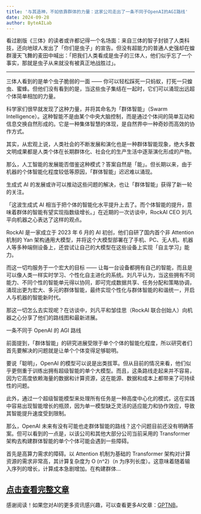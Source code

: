 ```yaml
---
title: '与其造神，不如依靠群体的力量：这家公司走出了一条不同于OpenAI的AGI路线'
date: 2024-09-28
author: ByteAILab
---
```


看过剧版《三体》的读者或许都记得一个名场面：来自三体的智子封锁了人类科技，还向地球人发出了「你们是虫子」的宣告。但没有超能力的普通人史强却在蝗群漫天飞舞的麦田中喊出：「把我们人类看成是虫子的三体人，他们似乎忘了一个事实，那就是虫子从来就没有被真正地战胜过」。

---


三体人看到的是单个虫子脆弱的一面 —— 你可以轻松踩死一只蚂蚁，打死一只蝗虫、蜜蜂。但他们没有看到的是，当这些虫子集结在一起时，它们可以涌现出远超个体简单相加的力量。

科学家们很早就发现了这种力量，并将其命名为「群体智能」（Swarm Intelligence）。这种智能不是由某个中央大脑控制，而是通过个体间的简单互动和信息交换自然形成的。它是一种集体智慧的体现，是自然界中一种奇妙而高效的协作方式。

其实，从宏观上说，人类社会的不断发展和演化也是一种群体智能现象，绝大多数文明成果都是人类个体在长期群体化、社会化的生产生活中逐渐演化形成的产物。

那么，人工智能的发展能否借鉴这种模式？答案自然是「能」。但长期以来，由于机器的个体智能化程度较低等原因，「群体智能」迟迟难以涌现。

生成式 AI 的发展或许可以推动这些问题的解决，也让「群体智能」获得了新一轮的关注。

「这波生成式 AI 相当于把个体的智能化水平提升上去了。而个体智能的提升，意味着群体的智能有望实现指数级增长。」在近期的一次访谈中，RockAI CEO 刘凡平向机器之心表达了这样的观点。

RockAI 是一家成立于 2023 年 6 月的 AI 初创，他们自研了国内首个非 Attention 机制的 Yan 架构通用大模型，并将这个大模型部署在了手机、PC、无人机、机器人等多种端侧设备上，还尝试让自己的大模型在这些设备上实现「自主学习」能力。

而这一切均服务于一个宏大的目标 —— 让每一台设备都拥有自己的智能，而且是可以像人类一样实时学习、个性化自主进化的系统。刘凡平认为，当这些拥有不同能力、不同个性的智能单元得以协同，即可完成数据共享、任务分配和策略协调，涌现出更为宏大、多元的群体智能，最终实现个性化与群体智能的和谐统一，开启人与机器的智能新时代。

那这一切怎么去实现呢？在访谈中，刘凡平和邹佳思（RockAI 联合创始人）向机器之心分享了他们的路线图和最新进展。

一条不同于 OpenAI 的 AGI 路线

前面提到，「群体智能」的研究进展受限于单个个体的智能化程度，所以研究者们首先要解决的问题就是让单个个体变得足够聪明。

要说「聪明」，OpenAI 的模型可以说是出类拔萃。但从目前的情况来看，他们似乎更侧重于训练出拥有超级智能的单个大模型。而且，这条路线走起来并不容易，因为它高度依赖海量的数据和计算资源，这在能源、数据和成本上都带来了可持续性的问题。

此外，通过一个超级智能模型来处理所有任务是一种高度中心化的模式，这在实践中容易出现智能增长的瓶颈，因为单一模型缺乏灵活的适应能力和协作效应，导致其智能提升速度受到限制。

那么，OpenAI 未来有没有可能也走群体智能的路线？这个问题目前还没有明确答案。但可以看到的一点是，以该公司和其他大部分公司当前采用的 Transformer 架构去构建群体智能的单个个体可能会遇到一些障碍。

首先是高算力需求的障碍。以 Attention 机制为基础的 Transformer 架构对计算资源的需求非常高，其计算复杂度为 O (n^2)（n 为序列长度）。这意味着随着输入序列的增长，计算成本急剧增加。在构建群体...

[点击查看完整文章](https://www.example.com)
---
感谢阅读！如果您对AI的更多资讯感兴趣，可以查看更多AI文章：[GPTNB](https://gptnb.com)。